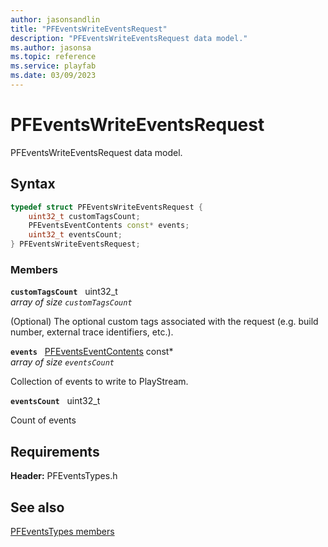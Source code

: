 ```yaml
---
author: jasonsandlin
title: "PFEventsWriteEventsRequest"
description: "PFEventsWriteEventsRequest data model."
ms.author: jasonsa
ms.topic: reference
ms.service: playfab
ms.date: 03/09/2023
---
```


# PFEventsWriteEventsRequest  

PFEventsWriteEventsRequest data model.  

## Syntax  
  
```cpp
typedef struct PFEventsWriteEventsRequest {  
    uint32_t customTagsCount;  
    PFEventsEventContents const* events;  
    uint32_t eventsCount;  
} PFEventsWriteEventsRequest;  
```
  
### Members  
  
**`customTagsCount`** &nbsp; uint32_t  
*array of size `customTagsCount`*  
  
(Optional) The optional custom tags associated with the request (e.g. build number, external trace identifiers, etc.).
  
**`events`** &nbsp; [PFEventsEventContents](pfeventseventcontents.md) const*  
*array of size `eventsCount`*  
  
Collection of events to write to PlayStream.
  
**`eventsCount`** &nbsp; uint32_t  
  
Count of events
  
  
## Requirements  
  
**Header:** PFEventsTypes.h
  
## See also  
[PFEventsTypes members](../pfeventstypes_members.md)  

  
  
